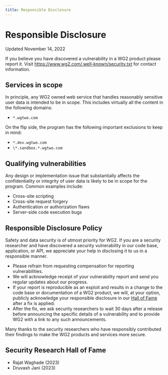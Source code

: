```yaml
---
title: Responsible Disclosure
---
```


# Responsible Disclosure

<div class="pill">Updated November 14, 2022</div>

If you believe you have discovered a vulnerability in a WG2 product please report it. Visit https://www.wg2.com/.well-known/security.txt for contact information.

## Services in scope

In principle, any WG2 owned web service that handles reasonably sensitive user data is intended to be in scope. This includes virtually all the content in the following domains:

- `*.wgtwo.com`

On the flip side, the program has the following important exclusions to keep in mind:

- `*.dev.wgtwo.com`
- `\*.sandbox.*.wgtwo.com`

## Qualifying vulnerabilities

Any design or implementation issue that substantially affects the confidentiality or integrity of user data is likely to be in scope for the program. Common examples include:

- Cross-site scripting
- Cross-site request forgery
- Authentication or authorization flaws
- Server-side code execution bugs

## Responsible Disclosure Policy

Safety and data security is of utmost priority for WG2. If you are a security researcher and have discovered a security vulnerability in our code base, application, or API, we appreciate your help in disclosing it to us in a responsible manner.

- Please refrain from requesting compensation for reporting vulnerabilities.
- We will acknowledge receipt of your vulnerability report and send you regular updates about our progress.
- If your report is reproducible as an exploit and results in a change to the code base or documentation of a WG2 product, we will, at your option, publicly acknowledge your responsible disclosure in our [Hall of Fame](https://www.wg2.com/security/bugbounty#security-research-hall-of-fame) after a fix is applied.
- After the fix, we ask security researchers to wait 30 days after a release before announcing the specific details of a vulnerability and to provide WG2 with a link to any such announcements.

Many thanks to the security researchers who have responsibly contributed their findings to make the WG2 products and services more secure.

## Security Research Hall of Fame

- Rajat Waghade (2023)
- Druvash Jani (2023)
